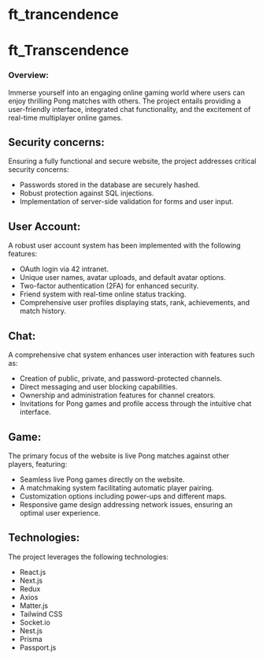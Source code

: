 # ft_trancendence
# ft_Transcendence
### Overview:
Immerse yourself into an engaging online gaming world where users can enjoy thrilling Pong matches with others. The project entails providing a user-friendly interface, integrated chat functionality, and the excitement of real-time multiplayer online games.

## Security concerns:
Ensuring a fully functional and secure website, the project addresses critical security concerns:

- Passwords stored in the database are securely hashed.
- Robust protection against SQL injections.
- Implementation of server-side validation for forms and user input.

## User Account:
A robust user account system has been implemented with the following features:

- OAuth login via 42 intranet.
- Unique user names, avatar uploads, and default avatar options.
- Two-factor authentication (2FA) for enhanced security.
- Friend system with real-time online status tracking.
- Comprehensive user profiles displaying stats, rank, achievements, and match history.

## Chat:
A comprehensive chat system enhances user interaction with features such as:

- Creation of public, private, and password-protected channels.
- Direct messaging and user blocking capabilities.
- Ownership and administration features for channel creators.
- Invitations for Pong games and profile access through the intuitive chat interface.

## Game:
The primary focus of the website is live Pong matches against other players, featuring:

- Seamless live Pong games directly on the website.
- A matchmaking system facilitating automatic player pairing.
- Customization options including power-ups and different maps.
- Responsive game design addressing network issues, ensuring an optimal user experience.

## Technologies:
The project leverages the following technologies:

- React.js
- Next.js
- Redux
- Axios
- Matter.js
- Tailwind CSS
- Socket.io
- Nest.js
- Prisma
- Passport.js
